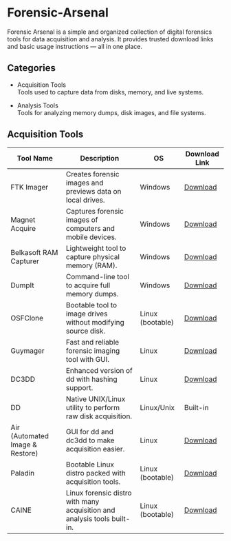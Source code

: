 # Forensic-Arsenal
Forensic Arsenal is a simple and organized collection of digital forensics tools for data acquisition and analysis.   It provides trusted download links and basic usage instructions — all in one place.

## Categories

- Acquisition Tools  
  Tools used to capture data from disks, memory, and live systems.

- Analysis Tools  
  Tools for analyzing memory dumps, disk images, and file systems.



## Acquisition Tools

| Tool Name        | Description                                                                 | OS                | Download Link |
|------------------|-----------------------------------------------------------------------------|-------------------|----------------|
| FTK Imager       | Creates forensic images and previews data on local drives.                  | Windows           | [Download](https://www.exterro.com/digital-forensics-software/ftk-imager](https://www.exterro.com/ftk-product-downloads/ftk-imager-4-7-3-81)) |
| Magnet Acquire   | Captures forensic images of computers and mobile devices.                   | Windows           | [Download](https://www.magnetforensics.com/resources/magnet-acquire/](https://www.magnetforensics.com/resources/getting-started-magnet-acquire-community-edition/)) |
| Belkasoft RAM Capturer | Lightweight tool to capture physical memory (RAM).                     | Windows           | [Download](https://belkasoft.com/ram-capturer) |
| DumpIt           | Command-line tool to acquire full memory dumps.                             | Windows           | [Download](https://www.comae.com/tools) |
| OSFClone         | Bootable tool to image drives without modifying source disk.                | Linux (bootable)  | [Download](https://www.osforensics.com/tools/create-disk-images.html) |
| Guymager         | Fast and reliable forensic imaging tool with GUI.                           | Linux             | [Download](https://guymager.sourceforge.net/) |
| DC3DD            | Enhanced version of dd with hashing support.                                | Linux             | [Download](https://sourceforge.net/projects/dc3dd/) |
| DD               | Native UNIX/Linux utility to perform raw disk acquisition.                  | Linux/Unix        | Built-in       |
| Air (Automated Image & Restore) | GUI for dd and dc3dd to make acquisition easier.               | Linux             | [Download](https://sourceforge.net/projects/air-imager/) |
| Paladin          | Bootable Linux distro packed with acquisition tools.                        | Linux (bootable)  | [Download](https://sumuri.com/software/paladin/) |
| CAINE            | Linux forensic distro with many acquisition and analysis tools built-in.    | Linux (bootable)  | [Download](https://www.caine-live.net/) |


